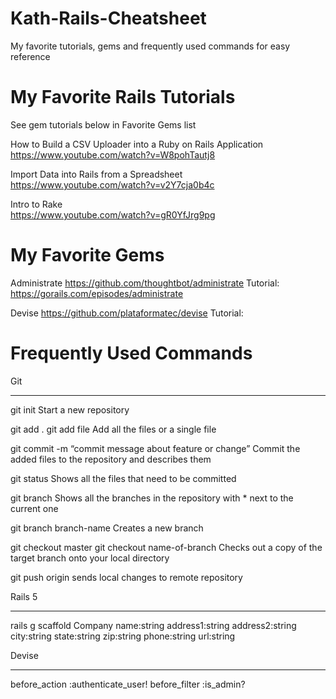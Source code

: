 # Kath-Rails-Cheatsheet
My favorite tutorials, gems and frequently used commands for easy reference


# My Favorite Rails Tutorials

See gem tutorials below in Favorite Gems list  

How to Build a CSV Uploader into a Ruby on Rails Application  
https://www.youtube.com/watch?v=W8pohTautj8

Import Data into Rails from a Spreadsheet  
https://www.youtube.com/watch?v=v2Y7cja0b4c

Intro to Rake  
https://www.youtube.com/watch?v=gR0YfJrg9pg


# My Favorite Gems

Administrate
https://github.com/thoughtbot/administrate
Tutorial: https://gorails.com/episodes/administrate

Devise
https://github.com/plataformatec/devise
Tutorial: 




# Frequently Used Commands


Git
______________

git init
Start a new repository

git add .
git add file
Add all the files or a single file

git commit -m “commit message about feature or change”
Commit the added files to the repository and describes them

git status
Shows all the files that need to be committed

git branch
Shows all the branches in the repository with * next to the current one

git branch branch-name
Creates a new branch

git checkout master
git checkout name-of-branch
Checks out a copy of the target branch onto your local directory
 
git push origin 
sends local changes to remote repository


Rails 5
______________

rails g scaffold Company name:string address1:string address2:string city:string state:string zip:string phone:string url:string



Devise
______________

before_action :authenticate_user!
before_filter :is_admin?
  
  
